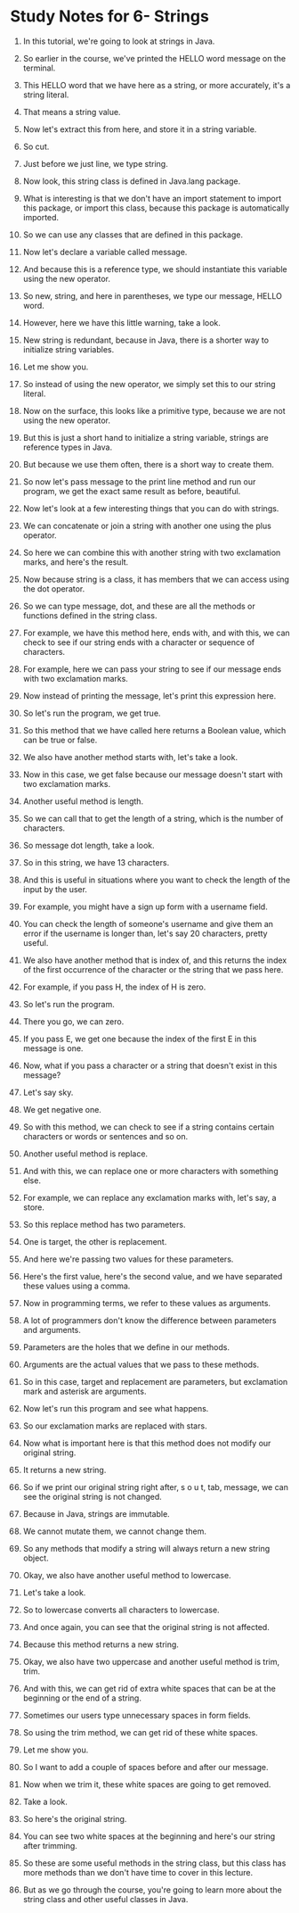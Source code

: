 # Study Notes for 6- Strings

1. In this tutorial, we're going to look at strings in Java.

2. So earlier in the course, we've printed the HELLO word message on the terminal.

3. This HELLO word that we have here as a string, or more accurately, it's a string literal.

4. That means a string value.

5. Now let's extract this from here, and store it in a string variable.

6. So cut.

7. Just before we just line, we type string.

8. Now look, this string class is defined in Java.lang package.

9. What is interesting is that we don't have an import statement to import this package, or import this class, because this package is automatically imported.

10. So we can use any classes that are defined in this package.

11. Now let's declare a variable called message.

12. And because this is a reference type, we should instantiate this variable using the new operator.

13. So new, string, and here in parentheses, we type our message, HELLO word.

14. However, here we have this little warning, take a look.

15. New string is redundant, because in Java, there is a shorter way to initialize string variables.

16. Let me show you.

17. So instead of using the new operator, we simply set this to our string literal.

18. Now on the surface, this looks like a primitive type, because we are not using the new operator.

19. But this is just a short hand to initialize a string variable, strings are reference types in Java.

20. But because we use them often, there is a short way to create them.

21. So now let's pass message to the print line method and run our program, we get the exact same result as before, beautiful.

22. Now let's look at a few interesting things that you can do with strings.

23. We can concatenate or join a string with another one using the plus operator.

24. So here we can combine this with another string with two exclamation marks, and here's the result.

25. Now because string is a class, it has members that we can access using the dot operator.

26. So we can type message, dot, and these are all the methods or functions defined in the string class.

27. For example, we have this method here, ends with, and with this, we can check to see if our string ends with a character or sequence of characters.

28. For example, here we can pass your string to see if our message ends with two exclamation marks.

29. Now instead of printing the message, let's print this expression here.

30. So let's run the program, we get true.

31. So this method that we have called here returns a Boolean value, which can be true or false.

32. We also have another method starts with, let's take a look.

33. Now in this case, we get false because our message doesn't start with two exclamation marks.

34. Another useful method is length.

35. So we can call that to get the length of a string, which is the number of characters.

36. So message dot length, take a look.

37. So in this string, we have 13 characters.

38. And this is useful in situations where you want to check the length of the input by the user.

39. For example, you might have a sign up form with a username field.

40. You can check the length of someone's username and give them an error if the username is longer than, let's say 20 characters, pretty useful.

41. We also have another method that is index of, and this returns the index of the first occurrence of the character or the string that we pass here.

42. For example, if you pass H, the index of H is zero.

43. So let's run the program.

44. There you go, we can zero.

45. If you pass E, we get one because the index of the first E in this message is one.

46. Now, what if you pass a character or a string that doesn't exist in this message?

47. Let's say sky.

48. We get negative one.

49. So with this method, we can check to see if a string contains certain characters or words or sentences and so on.

50. Another useful method is replace.

51. And with this, we can replace one or more characters with something else.

52. For example, we can replace any exclamation marks with, let's say, a store.

53. So this replace method has two parameters.

54. One is target, the other is replacement.

55. And here we're passing two values for these parameters.

56. Here's the first value, here's the second value, and we have separated these values using a comma.

57. Now in programming terms, we refer to these values as arguments.

58. A lot of programmers don't know the difference between parameters and arguments.

59. Parameters are the holes that we define in our methods.

60. Arguments are the actual values that we pass to these methods.

61. So in this case, target and replacement are parameters, but exclamation mark and asterisk are arguments.

62. Now let's run this program and see what happens.

63. So our exclamation marks are replaced with stars.

64. Now what is important here is that this method does not modify our original string.

65. It returns a new string.

66. So if we print our original string right after, s o u t, tab, message, we can see the original string is not changed.

67. Because in Java, strings are immutable.

68. We cannot mutate them, we cannot change them.

69. So any methods that modify a string will always return a new string object.

70. Okay, we also have another useful method to lowercase.

71. Let's take a look.

72. So to lowercase converts all characters to lowercase.

73. And once again, you can see that the original string is not affected.

74. Because this method returns a new string.

75. Okay, we also have two uppercase and another useful method is trim, trim.

76. And with this, we can get rid of extra white spaces that can be at the beginning or the end of a string.

77. Sometimes our users type unnecessary spaces in form fields.

78. So using the trim method, we can get rid of these white spaces.

79. Let me show you.

80. So I want to add a couple of spaces before and after our message.

81. Now when we trim it, these white spaces are going to get removed.

82. Take a look.

83. So here's the original string.

84. You can see two white spaces at the beginning and here's our string after trimming.

85. So these are some useful methods in the string class, but this class has more methods than we don't have time to cover in this lecture.

86. But as we go through the course, you're going to learn more about the string class and other useful classes in Java.
